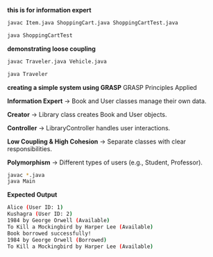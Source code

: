 **this is for information expert**

```bash
javac Item.java ShoppingCart.java ShoppingCartTest.java

java ShoppingCartTest

```

**demonstrating loose coupling**
```bash
javac Traveler.java Vehicle.java

java Traveler
```

**creating a simple system using GRASP**
GRASP Principles Applied

**Information Expert** → Book and User classes manage their own data.

**Creator** → Library class creates Book and User objects.

**Controller** → LibraryController handles user interactions.

**Low Coupling & High Cohesion** → Separate classes with clear responsibilities.

**Polymorphism** → Different types of users (e.g., Student, Professor).


```bash
javac *.java
java Main
```
**Expected Output**
```bash
Alice (User ID: 1)
Kushagra (User ID: 2)
1984 by George Orwell (Available)
To Kill a Mockingbird by Harper Lee (Available)
Book borrowed successfully!
1984 by George Orwell (Borrowed)
To Kill a Mockingbird by Harper Lee (Available)
```